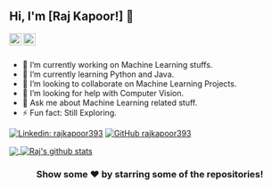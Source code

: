 ## Hi, I'm [Raj Kapoor!] 👋

<a href="https://www.linkedin.com/in/raj-kapoor-953502141/">
  <img align="left" alt="Raj's Linkdein" width="22px" src="https://cdn.jsdelivr.net/npm/simple-icons@v3/icons/linkedin.svg" />
</a>
<a href="https://github.com/rajkapoor393">
  <img align="left" alt="Raj's Github" width="22px" src="https://cdn.jsdelivr.net/npm/simple-icons@v3/icons/github.svg" />
</a>
<br/>
<br/>



- 🔭 I’m currently working on Machine Learning stuffs.
- 🌱 I’m currently learning Python and Java.
- 👯 I’m looking to collaborate on Machine Learning Projects.
- 🤔 I’m looking for help with Computer Vision.
- 💬 Ask me about Machine Learning related stuff.
- ⚡ Fun fact: Still Exploring.

[![Linkedin: rajkapoor393](https://img.shields.io/badge/-rajkapoor-blue?style=flat-square&logo=Linkedin&logoColor=white&link=https://www.linkedin.com/in/raj-kapoor-953502141/)](https://www.linkedin.com/in/raj-kapoor-953502141/)
[![GitHub rajkapoor393](https://img.shields.io/github/followers/rajkapoor393?label=follow&style=social)](https://github.com/rajkapoor393)

<a href="https://github.com/rajkapoor393">
  <img align="center" src="https://github-readme-stats.vercel.app/api/top-langs/?username=rajkapoor393&theme=tokyonight&hide_langs_below=1" />
</a>

<a href="https://github.com/rajkapoor393">
 <img align="center" src="https://github-readme-stats.vercel.app/api?username=rajkapoor393&show_icons=true&theme=tokyonight&line_height=27" alt="Raj's github stats"/>
</a>


<div align="center">

### Show some ❤️ by starring some of the repositories!

</div>
